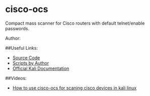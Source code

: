 # cisco-ocs

Compact mass scanner for Cisco routers with default telnet/enable passwords.

Author:

##Useful Links:

- [Source Code](https://packetstormsecurity.com/files/119462/OCS-Cisco-Scanner.2.html)
- [Scripts by Author](https://packetstormsecurity.com/files/author/3920/)
- [Official Kali Documentation](http://tools.kali.org/vulnerability-analysis/cisco-ocs)

##Videos:
- [How to use cisco-ocs for scaning cisco devices in kali linux](https://www.youtube.com/watch?v=yWug1YxXV0M)